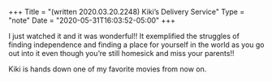 +++
Title = "(written 2020.03.20.2248) Kiki’s Delivery Service"
Type = "note"
Date = "2020-05-31T16:03:52-05:00"
+++

I just watched it and it was wonderful!! It exemplified the struggles of finding independence and finding a place for yourself in the world as you go out into it even though you’re still homesick and miss your parents!!

Kiki is hands down one of my favorite movies from now on.
